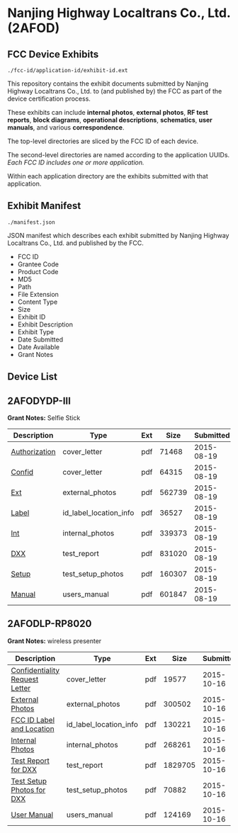 # Nanjing Highway Localtrans Co., Ltd. (2AFOD)
## FCC Device Exhibits

```
./fcc-id/application-id/exhibit-id.ext
```

This repository contains the exhibit documents submitted by Nanjing Highway Localtrans Co., Ltd. to (and published by) the FCC as part of the device certification process.

These exhibits can include **internal photos**, **external photos**, **RF test reports**, **block diagrams**, **operational descriptions**, **schematics**, **user manuals**, and various **correspondence**.

The top-level directories are sliced by the FCC ID of each device.

The second-level directories are named according to the application UUIDs. *Each FCC ID includes one or more application.*

Within each application directory are the exhibits submitted with that application. 

## Exhibit Manifest

```
./manifest.json
```

JSON manifest which describes each exhibit submitted by Nanjing Highway Localtrans Co., Ltd. and published by the FCC.

- FCC ID
- Grantee Code
- Product Code
- MD5
- Path
- File Extension
- Content Type
- Size
- Exhibit ID
- Exhibit Description
- Exhibit Type
- Date Submitted
- Date Available
- Grant Notes

## Device List
## 2AFODYDP-III
**Grant Notes:** Selfie Stick

| Description | Type | Ext | Size | Submitted | Available |
| ----------- | ---- | --- | ---- | --------- | --------- |
| [Authorization](2AFODYDP-III/64b836a0275e2f85809f860ca8c483c3/2719432.pdf) | cover_letter | pdf | 71468 | 2015-08-19 | 2015-08-19 |
| [Confid](2AFODYDP-III/64b836a0275e2f85809f860ca8c483c3/2719433.pdf) | cover_letter | pdf | 64315 | 2015-08-19 | 2015-08-19 |
| [Ext](2AFODYDP-III/64b836a0275e2f85809f860ca8c483c3/2719431.pdf) | external_photos | pdf | 562739 | 2015-08-19 | 2015-08-19 |
| [Label](2AFODYDP-III/64b836a0275e2f85809f860ca8c483c3/2719434.pdf) | id_label_location_info | pdf | 36527 | 2015-08-19 | 2015-08-19 |
| [Int](2AFODYDP-III/64b836a0275e2f85809f860ca8c483c3/2719435.pdf) | internal_photos | pdf | 339373 | 2015-08-19 | 2015-08-19 |
| [DXX](2AFODYDP-III/64b836a0275e2f85809f860ca8c483c3/2719436.pdf) | test_report | pdf | 831020 | 2015-08-19 | 2015-08-19 |
| [Setup](2AFODYDP-III/64b836a0275e2f85809f860ca8c483c3/2719437.pdf) | test_setup_photos | pdf | 160307 | 2015-08-19 | 2015-08-19 |
| [Manual](2AFODYDP-III/64b836a0275e2f85809f860ca8c483c3/2719438.pdf) | users_manual | pdf | 601847 | 2015-08-19 | 2015-08-19 |
## 2AFODLP-RP8020
**Grant Notes:** wireless presenter

| Description | Type | Ext | Size | Submitted | Available |
| ----------- | ---- | --- | ---- | --------- | --------- |
| [Confidentiality Request Letter](2AFODLP-RP8020/b076697cc393bfcf842b5150eeb006b5/2784386.pdf) | cover_letter | pdf | 19577 | 2015-10-16 | 2015-10-16 |
| [External Photos](2AFODLP-RP8020/b076697cc393bfcf842b5150eeb006b5/2784387.pdf) | external_photos | pdf | 300502 | 2015-10-16 | 2015-10-16 |
| [FCC ID Label and Location](2AFODLP-RP8020/b076697cc393bfcf842b5150eeb006b5/2784389.pdf) | id_label_location_info | pdf | 130221 | 2015-10-16 | 2015-10-16 |
| [Internal Photos](2AFODLP-RP8020/b076697cc393bfcf842b5150eeb006b5/2784388.pdf) | internal_photos | pdf | 268261 | 2015-10-16 | 2015-10-16 |
| [Test Report for DXX](2AFODLP-RP8020/b076697cc393bfcf842b5150eeb006b5/2784391.pdf) | test_report | pdf | 1829705 | 2015-10-16 | 2015-10-16 |
| [Test Setup Photos for DXX](2AFODLP-RP8020/b076697cc393bfcf842b5150eeb006b5/2784390.pdf) | test_setup_photos | pdf | 70882 | 2015-10-16 | 2015-10-16 |
| [User Manual](2AFODLP-RP8020/b076697cc393bfcf842b5150eeb006b5/2784392.pdf) | users_manual | pdf | 124169 | 2015-10-16 | 2015-10-16 |
